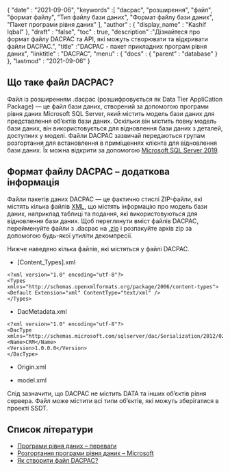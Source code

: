 {
  "date" : "2021-09-06",
  "keywords" :[ "dacpac", "розширення", "файл", "формат файлу", "Тип файлу бази даних", "Формат файлу бази даних", "Пакет програми рівня даних" ],
  "author" : {
    "display_name" : "Kashif Iqbal"
},
  "draft" : "false",
  "toc" : true,
  "description" :"Дізнайтеся про формат файлу DACPAC та API, які можуть створювати та відкривати файли DACPAC.",
  "title" :"DACPAC - пакет прикладних програм рівня даних",
  "linktitle" : "DACPAC",
  "menu" : {
    "docs" : {
      "parent" : "database"
}
},
  "lastmod" : "2021-09-06"
}

## Що таке файл DACPAC?

Файл із розширенням .dacpac (розшифровується як Data Tier AppliCation Package) — це файл бази даних, створений за допомогою програми рівня даних Microsoft SQL Server, який містить модель бази даних для представлення об’єктів бази даних. Оскільки він містить повну модель бази даних, він використовується для відновлення бази даних з деталей, доступних у моделі. Файли DACPAC зазвичай передаються групам розгортання для встановлення в приміщеннях клієнта для відновлення бази даних. Їх можна відкрити за допомогою
[Microsoft SQL Server 2019](https://www.microsoft.com/en-us/sql-server/sql-server-2019).

## Формат файлу DACPAC – додаткова інформація

Файли пакетів даних DACPAC — це фактично стислі ZIP-файли, які містять кілька файлів [XML](/uk/web/xml/), що містять інформацію про модель бази даних, наприклад таблиці та подання, які використовуються для відновлення бази даних. Щоб переглянути вміст файлів DACPAC, перейменуйте файли з .dacpac на [.zip](/uk/compression/zip/) і розпакуйте архів zip за допомогою будь-якої утиліти декомпресії.

Нижче наведено кілька файлів, які містяться у файлі DACPAC.

* [Content_Types].xml
```
<?xml version="1.0" encoding="utf-8"?>
<Types
xmlns="http://schemas.openxmlformats.org/package/2006/content-types">
<Default Extension="xml" ContentType="text/xml" />
</Types>
```
* DacMetadata.xml

```
<?xml version="1.0" encoding="utf-8"?>
<DacType xmlns="http://schemas.microsoft.com/sqlserver/dac/Serialization/2012/02">
<Name>CRM</Name>
<Version>1.0.0.0</Version>
</DacType>
```
* Origin.xml

* model.xml

Слід зазначити, що DACPAC не містить DATA та інших об’єктів рівня сервера. Файл може містити всі типи об’єктів, які можуть зберігатися в проекті SSDT.

## Список літератури

* [Програми рівня даних – переваги](https://learn.microsoft.com/en-us/sql/relational-databases/data-tier-applications/data-tier-applications?view=sql-server-ver15)
* [Розгортання програми рівня даних – Microsoft](https://learn.microsoft.com/en-us/sql/relational-databases/data-tier-applications/deploy-a-data-tier-application)
* [Як створити файл DACPAC?](https://sqlplayer.net/2018/10/how-to-create-dacpac-file/)

